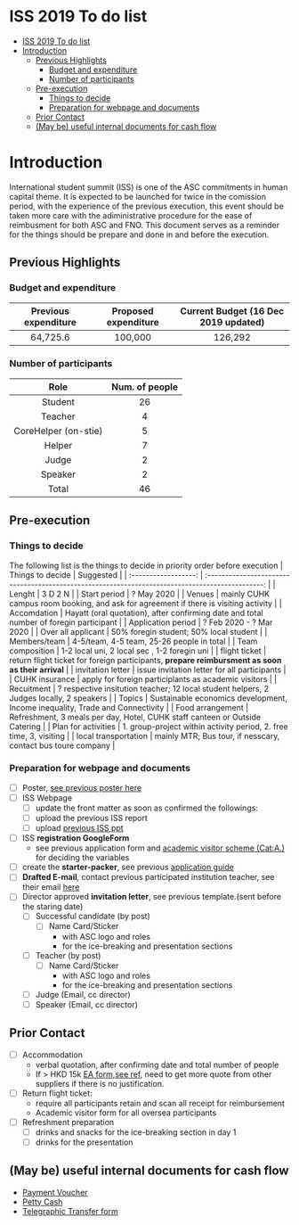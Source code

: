 # ISS 2019 To do list

- [ISS 2019 To do list](#iss-2019-to-do-list)
- [Introduction](#introduction)
  - [Previous Highlights](#previous-highlights)
    - [Budget and expenditure](#budget-and-expenditure)
    - [Number of participants](#number-of-participants)
  - [Pre-execution](#pre-execution)
    - [Things to decide](#things-to-decide)
    - [Preparation for webpage and documents](#preparation-for-webpage-and-documents)
  - [Prior Contact](#prior-contact)
  - [(May be) useful internal documents for cash flow](#may-be-useful-internal-documents-for-cash-flow)

# Introduction

International student summit (ISS) is one of the ASC commitments in human capital theme. It is expected to be launched for twice in the comission period, with the experience of the previous execution, this event should be taken more care with the adiministrative procedure for the ease of reimbusment for both ASC and FNO. This document serves as a reminder for the things should be prepare and done in and before the execution.

## Previous Highlights

### Budget and expenditure

| Previous expenditure | Proposed expenditure | Current Budget (16 Dec 2019 updated) |
| :------------------: | :------------------: | :----------------------------------: |
|       64,725.6       |       100,000        |               126,292                |

### Number of participants

|         Role         | Num. of people |
| :------------------: | :------------: |
|       Student        |       26       |
|       Teacher        |       4        |
| CoreHelper (on-stie) |       5        |
|        Helper        |       7        |
|        Judge         |       2        |
|       Speaker        |       2        |
|        Total         |       46       |

## Pre-execution

### Things to decide

The following list is the things to decide in priority order before execution
| Things to decide | Suggested |
| :------------------: | :----------------------------------------------------------------------------------------------: |
| Lenght | 3 D 2 N |
| Start period | ? May 2020 |
| Venues | mainly CUHK campus room booking, and ask for agreement if there is visiting activity |
| Accomdation | Hayatt (oral quotation), after confirming date and total number of foregin participant |
| Application period | ? Feb 2020 - ? Mar 2020 |
| Over all applicant | 50% foregin student; 50% local student |
| Members/team | 4-5/team, 4-5 team, 25-26 people in total |
| Team composition | 1-2 local uni, 2 local sec , 1-2 foregin uni |
| flight ticket | return flight ticket for foreign participants, **prepare reimbursment as soon as their arrival** |
| invitation letter | issue invitation letter for all participants |
| CUHK insurance | apply for foreign participlants as academic visitors |
| Recuitment | ? respective insitution teacher; 12 local student helpers, 2 Judges locally, 2 speakers |
| Topics | Sustainable economics development, Income inequality, Trade and Connectivity |
| Food arrangement | Refreshment, 3 meals per day, Hotel, CUHK staff canteen or Outside Catering |
| Plan for activities | 1. group-project within activity period, 2. free time, 3, visiting |
| local transportation | mainly MTR; Bus tour, if nesscary, contact bus toure company |

### Preparation for webpage and documents

- [ ] Poster, [see previous poster here](https://drive.google.com/open?id=1S_aMjXfW8gZIyd1Rc6DZJPRnebVw9rl-)
- [ ] ISS Webpage
  - [ ] update the front matter as soon as confirmed the followings:
  - [ ] upload the previous ISS report
  - [ ] upload [previous ISS ppt](https://drive.google.com/drive/folders/1r4uvwQY71MXOHwaTHGYvV7MXqG-xpcnb)
- [ ] ISS **registration GoogleForm**
  - see previous application form and [academic visitor scheme (Cat:A.)](https://www.cuhk.edu.hk/fno/stf/eng/financial_guides/payment/academic_visitor/academic-visitor_formA.doc) for deciding the variables
- [ ] create the **starter-packer**, see previous [application guide](https://drive.google.com/drive/folders/1jKXHWr1iSI3iEfljKuNLU9oNVjFnvWZL)
- [ ] **Drafted E-mail**, contact previous participated institution teacher, see their email [here](https://docs.google.com/spreadsheets/d/1F4Mpg1yQBBfIUIfNfLv75Wrpc5qYMdFXwC0XQzS9m68/edit)
- [ ] Director approved **invitation letter**, see previous template.(sent before the staring date)
  - [ ] Successful candidate (by post)
    - [ ] Name Card/Sticker
      - with ASC logo and roles
      - for the ice-breaking and presentation sections
  - [ ] Teacher (by post)
    - [ ] Name Card/Sticker
      - with ASC logo and roles
      - for the ice-breaking and presentation sections
  - [ ] Judge (Email, cc director)
  - [ ] Speaker (Email, cc director)

## Prior Contact

- [ ] Accommodation
  - verbal quotation, after confirming date and total number of people
  - If > HKD 15k [EA form](https://www.cuhk.edu.hk/fno/stf/eng/purchase_guides/forms/bus31EA_form.pdf),[see ref](https://www.cuhk.edu.hk/fno/stf/eng/purchase_guides/purchase_info/purchase_quick_reference.pdf), need to get more quote from other suppliers if there is no justification.
- [ ] Return flight ticket:
  - require all participants retain and scan all receipt for reimbursement
  - Academic visitor form for all oversea participants
- [ ] Refreshment preparation
  - [ ] drinks and snacks for the ice-breaking section in day 1
  - [ ] drinks for the presentation

## (May be) useful internal documents for cash flow

- [Payment Voucher](https://www.cuhk.edu.hk/fno/stf/eng/financial_guides/payment/direct_payment/payment_voucher.pdf)
- [Petty Cash](https://www.cuhk.edu.hk/fno/stf/eng/financial_guides/payment/petty_cash/petty_cash_voucher.pdf)
- [Telegraphic Transfer form](https://www.cuhk.edu.hk/fno/stf/eng/financial_guides/payment/direct_payment/telegraphic_transfer_form.doc)
